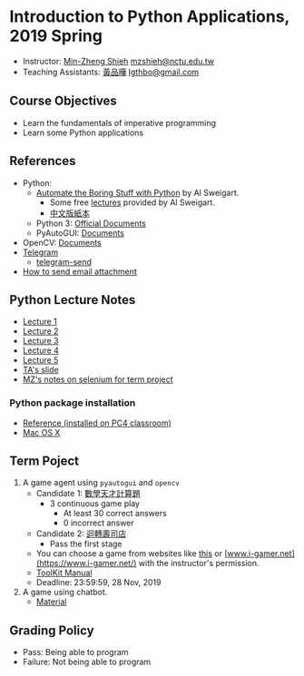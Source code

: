 # Introduction to Python Applications, 2019 Spring

+   Instructor: [Min-Zheng Shieh](mailto:mzshieh@nctu.edu.tw) mzshieh@nctu.edu.tw
+   Teaching Assistants: [黃品曄](mailto:lgthbo@gmail.com) lgthbo@gmail.com

## Course Objectives

+   Learn the fundamentals of imperative programming
+   Learn some Python applications

## References

+   Python: 
    + [Automate the Boring Stuff with Python](https://automatetheboringstuff.com/) by Al Sweigart.
        +   Some free [lectures](https://www.youtube.com/playlist?list=PL0-84-yl1fUnRuXGFe_F7qSH1LEnn9LkW) provided by Al Sweigart.
        +   [中文版紙本](https://www.tenlong.com.tw/products/9789864762729)
    +   Python 3: [Official Documents](https://docs.python.org/3/)
    +   PyAutoGUI: [Documents](https://pyautogui.readthedocs.io/en/latest/)
+   OpenCV: [Documents](https://docs.opencv.org/)
+	[Telegram](https://telegram.org/)
    +	[telegram-send](https://pypi.org/project/telegram-send/)
+	[How to send email attachment](https://stackoverflow.com/questions/3362600/how-to-send-email-attachments)

## Python Lecture Notes

+ [Lecture 1](https://hackmd.io/s/rJ6hmNpUN)
+ [Lecture 2](https://hackmd.io/s/ByMfXEPDN)
+ [Lecture 3](https://hackmd.io/s/HJmvTOrcV)
+ [Lecture 4](https://hackmd.io/s/S17MXDc3N)
+ [Lecture 5](https://hackmd.io/@BpUgvpG2TZy_PvDRF1bwvw/B1SFdDye4?type=view)
+ [TA's slide](https://docs.google.com/presentation/d/1cY1txnYrNFKjYwyFOOAhwoqIJyra4fBt0wo-1A3_DNI/edit?usp=sharing)
+ [MZ's notes on selenium for term project](https://hackmd.io/@BpUgvpG2TZy_PvDRF1bwvw/Byn7todAH)

### Python package installation

+ [Reference (installed on PC4 classroom)](https://hackmd.io/Y-nIHhTrTyW8B42vH14YYw)
+ [Mac OS X](https://hackmd.io/s/S1WCZqluE)

## Term Poject

1. A game agent using `pyautogui` and `opencv`
	+ Candidate 1: [數學天才計算題](https://gamekuo.com/html5/3963_math-genius-games)
		+ 3 continuous game play
			+ At least 30 correct answers
			+ 0 incorrect answer
	+ Candidate 2: [迴轉壽司店](http://www.deliriouschef.com/zh/日本/壽司店.html)
		+ Pass the first stage
	+ You can choose a game from websites like [this](http://games.twtop.net/) or [www.i-gamer.net](https://www.i-gamer.net/) with the instructor's permission.
    + [ToolKit Manual](https://hackmd.io/s/B1LbJaRjm)
    + Deadline: 23:59:59, 28 Nov, 2019
2. A game using chatbot.
	+ [Material](https://hackmd.io/s/HkgaMUc24)

## Grading Policy

+   Pass: Being able to program
+   Failure: Not being able to program
